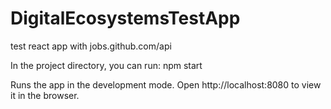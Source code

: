 # DigitalEcosystemsTestApp
test react app with jobs.github.com/api

In the project directory, you can run:
npm start

Runs the app in the development mode.
Open http://localhost:8080 to view it in the browser.